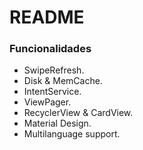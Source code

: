 # README #

### Funcionalidades ###
* SwipeRefresh.
* Disk & MemCache.
* IntentService.
* ViewPager.
* RecyclerView & CardView.
* Material Design. 
* Multilanguage support.
